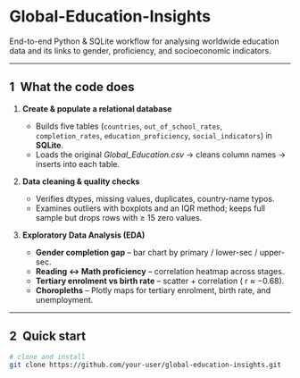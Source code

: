 # Global-Education-Insights

End-to-end Python & SQLite workflow for analysing worldwide education data and its links to gender, proficiency, and socioeconomic indicators.

---

## 1 What the code does

1. **Create & populate a relational database**

   - Builds five tables (`countries`, `out_of_school_rates`, `completion_rates`, `education_proficiency`, `social_indicators`) in **SQLite**.
   - Loads the original _Global_Education.csv_ → cleans column names → inserts into each table.

2. **Data cleaning & quality checks**

   - Verifies dtypes, missing values, duplicates, country-name typos.
   - Examines outliers with boxplots and an IQR method; keeps full sample but drops rows with ≥ 15 zero values.

3. **Exploratory Data Analysis (EDA)**

   - **Gender completion gap** – bar chart by primary / lower-sec / upper-sec.
   - **Reading ↔ Math proficiency** – correlation heatmap across stages.
   - **Tertiary enrolment vs birth rate** – scatter + correlation ( r ≈ −0.68).
   - **Choropleths** – Plotly maps for tertiary enrolment, birth rate, and unemployment.

---

## 2 Quick start

```bash
# clone and install
git clone https://github.com/your-user/global-education-insights.git
```
